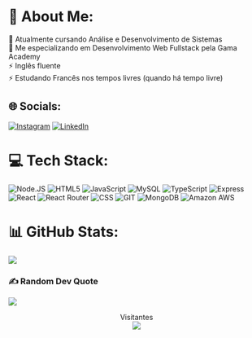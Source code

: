 # 💫 About Me:
🔭 Atualmente cursando Análise e Desenvolvimento de Sistemas<br>🌱 Me especializando em Desenvolvimento Web Fullstack pela Gama Academy<br>⚡ Inglês fluente<br>⚡ Estudando Francês nos tempos livres (quando há tempo livre)<br>


## 🌐 Socials:
[![Instagram](https://img.shields.io/badge/Instagram-%23E4405F.svg?logo=Instagram&logoColor=white)](https://www.instagram.com/jonasvictor82/) [![LinkedIn](https://img.shields.io/badge/LinkedIn-%230077B5.svg?logo=linkedin&logoColor=white)](https://www.linkedin.com/in/jonas-paiva-23b172149/) 

# 💻 Tech Stack:
![Node.JS](https://img.shields.io/badge/Node.js-43853D?style=for-the-badge&logo=node.js&logoColor=white) ![HTML5](https://img.shields.io/badge/HTML5-E34F26?style=for-the-badge&logo=html5&logoColor=white) ![JavaScript](https://img.shields.io/badge/JavaScript-F7DF1E?style=for-the-badge&logo=javascript&logoColor=black) ![MySQL](https://img.shields.io/badge/MySQL-00000F?style=for-the-badge&logo=mysql&logoColor=white) ![TypeScript](https://img.shields.io/badge/TypeScript-007ACC?style=for-the-badge&logo=typescript&logoColor=white) ![Express](https://img.shields.io/badge/Express.js-404D59?style=for-the-badge) ![React](https://img.shields.io/badge/React-20232A?style=for-the-badge&logo=react&logoColor=61DAFB) ![React Router](https://img.shields.io/badge/React_Router-CA4245?style=for-the-badge&logo=react-router&logoColor=white) ![CSS](https://img.shields.io/badge/CSS-239120?&style=for-the-badge&logo=css3&logoColor=white) ![GIT](https://img.shields.io/badge/Git-E34F26?style=for-the-badge&logo=git&logoColor=white) ![MongoDB](https://img.shields.io/badge/MongoDB-4EA94B?style=for-the-badge&logo=mongodb&logoColor=white) 	![Amazon AWS](https://img.shields.io/badge/Amazon_AWS-232F3E?style=for-the-badge&logo=amazon-aws&logoColor=white)
# 📊 GitHub Stats:

![](https://github-readme-stats.vercel.app/api/top-langs/?username=Jonas-Victor950&theme=great-gatsby&hide_border=false&include_all_commits=true&count_private=false&layout=compact)

### ✍️ Random Dev Quote
![](https://quotes-github-readme.vercel.app/api?type=horizontal&theme=merko)
<br>
<p align="center"> 
  Visitantes<br>
  <img src="https://profile-counter.glitch.me/Jonas-Victor950/count.svg" />
</p>

